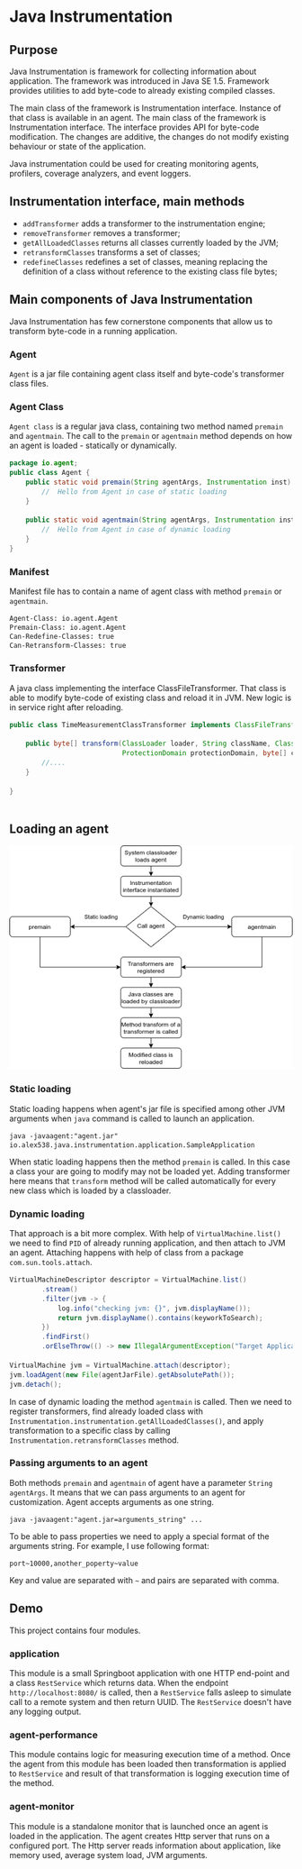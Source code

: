 # Java Instrumentation
## Purpose
Java Instrumentation is framework for collecting information about application. The framework was introduced in Java SE 1.5. 
Framework provides utilities to add  byte-code to already existing compiled classes. 

The main class of the framework is Instrumentation interface. Instance of that class is available in an agent. 
The main class of the framework is Instrumentation interface. The interface provides API for byte-code modification.
The changes are additive, the changes do not modify existing behaviour or state of the application.

Java instrumentation could be used for creating monitoring agents, profilers, coverage analyzers, and event loggers.

## Instrumentation interface, main methods
- `addTransformer` adds a transformer to the instrumentation engine;
- `removeTransformer` removes a transformer;
- `getAllLoadedClasses` returns all classes currently loaded by the JVM;
- `retransformClasses` transforms a set of classes;
- `redefineClasses` redefines a set of classes, meaning replacing the definition of a class without reference to the existing class file bytes;

## Main components of Java Instrumentation
Java Instrumentation has few cornerstone components that allow us to transform byte-code in a running application.

### Agent
`Agent` is a jar file containing agent class itself and byte-code's transformer class files.

### Agent Class
`Agent class` is a regular java class, containing two method named `premain` and `agentmain`.
The call to the `premain` or `agentmain` method depends on how an agent is loaded - statically or dynamically.

```java
package io.agent;
public class Agent {
    public static void premain(String agentArgs, Instrumentation inst) {
        //  Hello from Agent in case of static loading
    }

    public static void agentmain(String agentArgs, Instrumentation inst) {
        //  Hello from Agent in case of dynamic loading
    }
}
``` 

### Manifest
Manifest file has to contain a name of agent class with method `premain` or `agentmain`.

```
Agent-Class: io.agent.Agent
Premain-Class: io.agent.Agent
Can-Redefine-Classes: true
Can-Retransform-Classes: true
```

### Transformer
A java class implementing the interface ClassFileTransformer. That class is able to modify byte-code
of existing class and reload it in JVM. New logic is in service right after reloading.

```java
public class TimeMeasurementClassTransformer implements ClassFileTransformer {
    
    public byte[] transform(ClassLoader loader, String className, Class<?> classBeingRedefined,
                            ProtectionDomain protectionDomain, byte[] classfileBuffer) {
        //....    
    }

}
                            

```

## Loading an agent

![How agent is loaded](resources/Agent.png)

### Static loading
Static loading happens when agent's jar file is specified among other JVM arguments when `java` command is called to launch 
an application.

```shell script
java -javaagent:"agent.jar" io.alex538.java.instrumentation.application.SampleApplication
```

When static loading happens then the method `premain` is called. In this case a class your are going 
to modify may not be loaded yet. Adding transformer here means that `transform` method will be called automatically 
for every new class which is loaded by a classloader.

### Dynamic loading
That approach is a bit more complex. With help of `VirtualMachine.list()` we need to find `PID` of 
already running application, and then attach to JVM an agent. Attaching happens with help of class from 
a package `com.sun.tools.attach`.

```java
VirtualMachineDescriptor descriptor = VirtualMachine.list()
        .stream()
        .filter(jvm -> {
            log.info("checking jvm: {}", jvm.displayName());
            return jvm.displayName().contains(keyworkToSearch);
        })
        .findFirst()
        .orElseThrow(() -> new IllegalArgumentException("Target Application not found"));

VirtualMachine jvm = VirtualMachine.attach(descriptor);
jvm.loadAgent(new File(agentJarFile).getAbsolutePath());
jvm.detach();
```

In case of dynamic loading the method `agentmain` is called. Then we need to register transformers, 
find already loaded class with `Instrumentation.instrumentation.getAllLoadedClasses()`, 
and apply transformation to a specific class by calling `Instrumentation.retransformClasses` method.

### Passing arguments to an agent
Both methods `premain` and `agentmain` of agent have a parameter `String agentArgs`. 
It means that we can pass arguments to an agent for customization. Agent accepts arguments as one string.
```shell script
java -javaagent:"agent.jar=arguments_string" ...
```

To be able to pass properties we need to apply a special format of the arguments string.
For example, I use following format:
```text
port~10000,another_poperty~value
```
Key and value are separated with `~` and pairs are separated with comma.

## Demo
This project contains four modules.

### application 
This module is a small Springboot application with one HTTP end-point and a class `RestService` which returns data.
When the endpoint `http://localhost:8080/` is called, then a `RestService` falls asleep to simulate call to a remote system
and then return UUID. The `RestService` doesn't have any logging output. 

### agent-performance
This module contains logic for measuring execution time of a method. Once the agent from this module has been loaded then
transformation is applied to `RestService` and result of that transformation is logging execution time of the method. 

### agent-monitor
This module is a standalone monitor that is launched once an agent is loaded in the application.
The agent creates Http server that runs on a configured port. The Http server reads information about application, 
like memory used, average system load, JVM arguments. 
